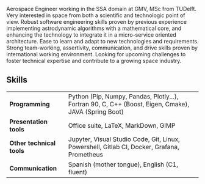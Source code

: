 Aerospace Engineer working in the SSA domain at GMV, MSc from TUDelft. Very interested in space from both a scientific and technologic point of view. Robust software engineering skills proven by previous experience implementing astrodynamic algorithms with a mathematical core, and enhancing the technology to integrate it in a micro-service oriented architecture. Ease to learn and adapt to new technologies and requirements. Strong team-working, assertivity, communication, and drive skills proven by international working environment. Looking for upcoming challenges to foster technical expertise and contribute to a growing space industry.

## Skills


|  |    |
| --------------------------- | ---------------------------------------------------------------------------------------------------   |
| **Programming**             |  Python (Pip, Numpy, Pandas, Plotly...), Fortran 90, C, C++ (Boost, Eigen, Cmake), JAVA (Spring Boot) |
| **Presentation tools**      |  Office suite, LaTeX, MarkDown, GIMP                                                                  |
| **Other technical tools**   |  Jupyter, Visual Studio Code, Git, Linux, Powershell, Gitlab CI, Docker, Grafana, Prometheus          |
| **Communication**           |  Spanish (mother tongue), English (C1, fluent)                                                        |
